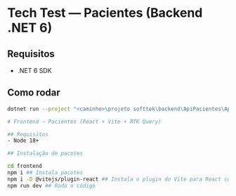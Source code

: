 # Tech Test — Pacientes (Backend .NET 6)

## Requisitos
- .NET 6 SDK

## Como rodar
```bash
dotnet run --project "<caminho>\projeto softtek\backend\ApiPacientes\ApiPacientes\ApiPacientes.csproj" --urls "https://localhost:7129"

# Frontend — Pacientes (React + Vite + RTK Query)

## Requisitos
- Node 18+

## Instalação de pacotes

cd frontend
npm i ## Instala pacotes
npm i -D @vitejs/plugin-react ## Instala o plugin do Vite para React como dependência de desenvolvimento
npm run dev ## Roda o código

